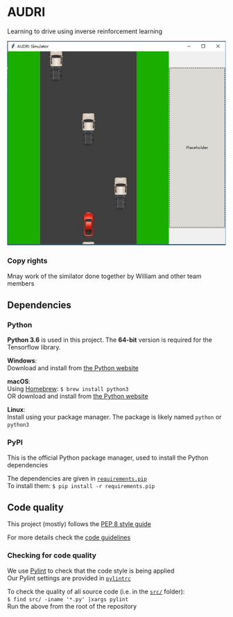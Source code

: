 # AUDRI
Learning to drive using inverse reinforcement learning

![alt text](https://github.com/Zehui127/Self_driven-car-simulator/blob/master/demo.JPG)
### Copy rights
Mnay work of the similator done together by William and other team members 


## Dependencies

### Python
__Python 3.6__ is used in this project. The __64-bit__ version is required for the
Tensorflow library.

__Windows__:  
Download and install from [the Python website](https://www.python.org/downloads/windows)

__macOS__:  
Using [Homebrew](https://brew.sh): `$ brew install python3`  
OR download and install from [the Python website](https://www.python.org/downloads/mac-osx)  

__Linux__:  
Install using your package manager. The package is likely named `python` or
`python3`

### PyPI
This is the official Python package manager, used to install the Python
dependencies

The dependencies are given in [`requirements.pip`](requirements.pip)  
To install them: `$ pip install -r requirements.pip`

## Code quality
This project (mostly) follows the [PEP 8 style guide](https://www.python.org/dev/peps/pep-0008)  

For more details check the [code guidelines](docs/code.md)

### Checking for code quality
We use [Pylint](https://www.pylint.org) to check that the code style is being applied  
Our Pylint settings are provided in [`pylintrc`](pylintrc)  

To check the quality of all source code (i.e. in the [`src/`](src) folder):  
`$ find src/ -iname '*.py' |xargs pylint`  
Run the above from the root of the repository
